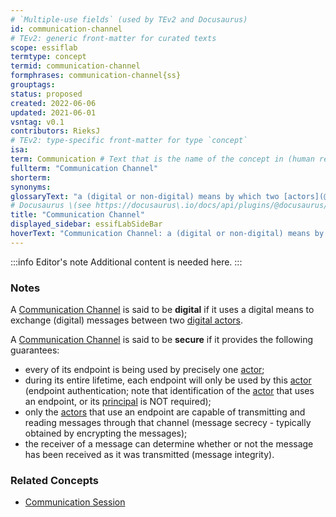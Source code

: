 ```yaml
---
# `Multiple-use fields` (used by TEv2 and Docusaurus)
id: communication-channel
# TEv2: generic front-matter for curated texts
scope: essiflab
termtype: concept
termid: communication-channel
formphrases: communication-channel{ss}
grouptags:
status: proposed
created: 2022-06-06
updated: 2021-06-01
vsntag: v0.1
contributors: RieksJ
# TEv2: type-specific front-matter for type `concept`
isa:
term: Communication # Text that is the name of the concept in (human readable) texts.
fullterm: "Communication Channel"
shorterm:
synonyms:
glossaryText: "a (digital or non-digital) means by which two [actors](@) can exchange messages with one another."
# Docusaurus \(see https://docusaurus\.io/docs/api/plugins/@docusaurus/plugin-content-docs#markdown-front-matter\):
title: "Communication Channel"
displayed_sidebar: essifLabSideBar
hoverText: "Communication Channel: a (digital or non-digital) means by which two Actors can exchange messages with one another."
---
```


:::info Editor's note
Additional content is needed here.
:::

### Notes

A [Communication Channel](@) is said to be **digital** if it uses a digital means to exchange (digital) messages between two [digital actors](@).

A [Communication Channel](@) is said to be **secure** if it provides the following guarantees:
- every of its endpoint is being used by precisely one [actor](@);
- during its entire lifetime, each endpoint will only be used by this [actor](@) (endpoint authentication; note that identification of the [actor](@) that uses an endpoint, or its [principal](@) is NOT required);
- only the [actors](@) that use an endpoint are capable of transmitting and reading messages through that channel (message secrecy - typically obtained by encrypting the messages);
- the receiver of a message can determine whether or not the message has been received as it was transmitted (message integrity).

### Related Concepts
- [Communication Session](@)
